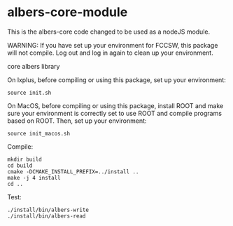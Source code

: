 albers-core-module
===========


This is the albers-core code changed to be used as a nodeJS module.


WARNING: If you have set up your environment for FCCSW, this package will not compile. Log out and log in again to clean up your environment. 

core albers library 

On lxplus, before compiling or using this package, set up your environment:

    source init.sh

On MacOS, before compiling or using this package, install ROOT and make sure your environment is correctly set to use ROOT and compile programs based on ROOT. Then, set up your environment:

    source init_macos.sh 
    
Compile:

    mkdir build
    cd build
    cmake -DCMAKE_INSTALL_PREFIX=../install ..
    make -j 4 install
    cd ..

Test:

    ./install/bin/albers-write
    ./install/bin/albers-read
    

